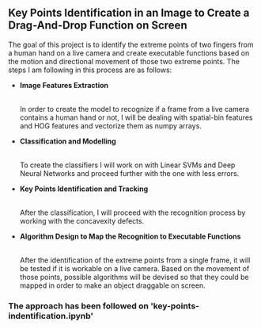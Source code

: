 <h2> Key Points Identification in an Image to Create a Drag-And-Drop Function on Screen </h2>

The goal of this project is to identify the extreme points of two fingers from a human hand on a live camera and create executable functions based on the motion and directional movement of those two extreme points. The steps I am following in this process are as follows:

<ul>

<li> <b> Image Features Extraction </b> </li> </br>

  In order to create the model to recognize if a frame from a live camera contains a human hand or not, I will be dealing with spatial-bin features and HOG features and vectorize them as numpy arrays.

<li> <b> Classification and Modelling </b> </li> </br>

  To create the classifiers I will work on with Linear SVMs and Deep Neural Networks and proceed further with the one with less errors.

<li> <b> Key Points Identification and Tracking </b> </li> </br>

  After the classification, I will proceed with the recognition process by working with the concavexity defects.

<li> <b> Algorithm Design to Map the Recognition to Executable Functions </b> </li> </br>

  After the identification of the extreme points from a single frame, it will be tested if it is workable on a live camera. Based on the movement of those points, possible algorithms will be devised so that they could be mapped in order to make an object draggable on screen.

</ul>

<h3> The approach has been followed on 'key-points-indentification.ipynb' </h3>
